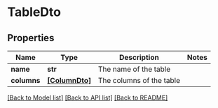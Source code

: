 # TableDto


## Properties
Name | Type | Description | Notes
------------ | ------------- | ------------- | -------------
**name** | **str** | The name of the table | 
**columns** | [**[ColumnDto]**](ColumnDto.md) | The columns of the table | 

[[Back to Model list]](../README.md#documentation-for-models) [[Back to API list]](../README.md#documentation-for-api-endpoints) [[Back to README]](../README.md)


